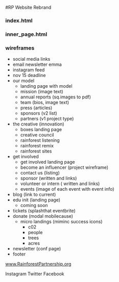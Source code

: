 #RP Website Rebrand

### index.html

### inner_page.html

### wireframes

-    social media links
-    email newsletter emma
-    instagram feed
-    nov 15 deadline
-    our model
       - landing page with model
       - mission (image text)
       - annual reports (sq.images to pdf)
       - team (bios, image text)
       - press (articles)
       - sponsors (v2 list)
       - partners (v1 project type)
-    the creative (innovation)
       - boxes landing page
       - creative council
       - rainforest listening
       - rainforest remix
       - rainforest sites 
-    get involved
       - get involved landing page
       - become an influencer (project wireframe)
       - contact us (listing)
       - sponsor (written and links)
       - volunteer or intern ( written and links)
       - events (image of each event with event info)
-    blog (link to current)
-    edu init (landing page)
       - coming soon
-    tickets (splashthat eventbrite)
-    donate (modal mobilecause)
       - micro landings (miminc success icons)
           - c02
           - people
           - trees
           - acres
-    newsletter (conf page)
-    footer



www.RainforestPartnership.org

Instagram      Twitter      Facebook

